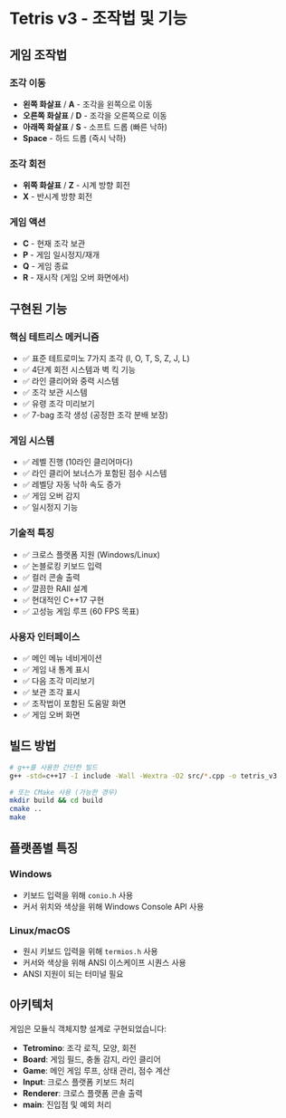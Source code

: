 # Tetris v3 - 조작법 및 기능

## 게임 조작법

### 조각 이동
- **왼쪽 화살표** / **A** - 조각을 왼쪽으로 이동
- **오른쪽 화살표** / **D** - 조각을 오른쪽으로 이동  
- **아래쪽 화살표** / **S** - 소프트 드롭 (빠른 낙하)
- **Space** - 하드 드롭 (즉시 낙하)

### 조각 회전
- **위쪽 화살표** / **Z** - 시계 방향 회전
- **X** - 반시계 방향 회전

### 게임 액션
- **C** - 현재 조각 보관
- **P** - 게임 일시정지/재개
- **Q** - 게임 종료
- **R** - 재시작 (게임 오버 화면에서)

## 구현된 기능

### 핵심 테트리스 메커니즘
- ✅ 표준 테트로미노 7가지 조각 (I, O, T, S, Z, J, L)
- ✅ 4단계 회전 시스템과 벽 킥 기능
- ✅ 라인 클리어와 중력 시스템
- ✅ 조각 보관 시스템
- ✅ 유령 조각 미리보기
- ✅ 7-bag 조각 생성 (공정한 조각 분배 보장)

### 게임 시스템
- ✅ 레벨 진행 (10라인 클리어마다)
- ✅ 라인 클리어 보너스가 포함된 점수 시스템
- ✅ 레벨당 자동 낙하 속도 증가
- ✅ 게임 오버 감지
- ✅ 일시정지 기능

### 기술적 특징
- ✅ 크로스 플랫폼 지원 (Windows/Linux)
- ✅ 논블로킹 키보드 입력
- ✅ 컬러 콘솔 출력
- ✅ 깔끔한 RAII 설계
- ✅ 현대적인 C++17 구현
- ✅ 고성능 게임 루프 (60 FPS 목표)

### 사용자 인터페이스
- ✅ 메인 메뉴 네비게이션
- ✅ 게임 내 통계 표시
- ✅ 다음 조각 미리보기
- ✅ 보관 조각 표시
- ✅ 조작법이 포함된 도움말 화면
- ✅ 게임 오버 화면

## 빌드 방법

```bash
# g++를 사용한 간단한 빌드
g++ -std=c++17 -I include -Wall -Wextra -O2 src/*.cpp -o tetris_v3

# 또는 CMake 사용 (가능한 경우)
mkdir build && cd build
cmake ..
make
```

## 플랫폼별 특징

### Windows
- 키보드 입력을 위해 `conio.h` 사용
- 커서 위치와 색상을 위해 Windows Console API 사용

### Linux/macOS  
- 원시 키보드 입력을 위해 `termios.h` 사용
- 커서와 색상을 위해 ANSI 이스케이프 시퀀스 사용
- ANSI 지원이 되는 터미널 필요

## 아키텍처

게임은 모듈식 객체지향 설계로 구현되었습니다:

- **Tetromino**: 조각 로직, 모양, 회전
- **Board**: 게임 필드, 충돌 감지, 라인 클리어  
- **Game**: 메인 게임 루프, 상태 관리, 점수 계산
- **Input**: 크로스 플랫폼 키보드 처리
- **Renderer**: 크로스 플랫폼 콘솔 출력
- **main**: 진입점 및 예외 처리
